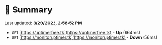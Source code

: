 # 📖 Summary
Last updated: **3/29/2022, 2:58:52 PM**

- `GET` [https://uptimerfree.tk](https://uptimerfree.tk) - **Up** (664ms)
- `GET` [https://monitoruptimer.tk](https://monitoruptimer.tk) - **Down** (56ms)
